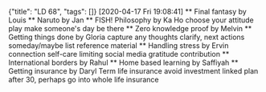 {"title": "LD 68", "tags": []}
[2020-04-17 Fri 19:08:41]
** Final fantasy by Louis
** Naruto by Jan
** FISH! Philosophy by Ka Ho
choose your attitude
play
make someone's day
be there
** Zero knowledge proof by Melvin
** Getting things done by Gloria
capture any thoughts
clarify, next actions
someday/maybe list
reference material
** Handling stress by Ervin
connection
self-care
limiting social media
gratitude
contribution
** International borders by Rahul
** Home based learning by Saffiyah
** Getting insurance by Daryl
Term life insurance
avoid investment linked plan
after 30, perhaps go into whole life insurance

